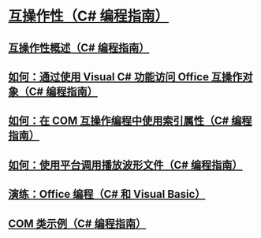 # [互操作性（C# 编程指南）](interoperability.md)
## [互操作性概述（C# 编程指南）](interoperability-overview.md)
## [如何：通过使用 Visual C# 功能访问 Office 互操作对象（C# 编程指南）](how-to-access-office-onterop-objects.md)
## [如何：在 COM 互操作编程中使用索引属性（C# 编程指南）](how-to-use-indexed-properties-in-com-interop-rogramming.md)
## [如何：使用平台调用播放波形文件（C# 编程指南）](how-to-use-platform-invoke-to-play-a-wave-file.md)
## [演练：Office 编程（C# 和 Visual Basic）](walkthrough-office-programming.md)
## [COM 类示例（C# 编程指南）](example-com-class.md)
